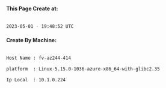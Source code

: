 
   
#### This Page Create at:

```bash

2023-05-01 - 19:48:52 UTC

```

#### Create By Machine:

```bash

Host Name : fv-az244-414

platform  : Linux-5.15.0-1036-azure-x86_64-with-glibc2.35

Ip Local  : 10.1.0.224

```

